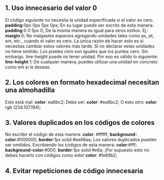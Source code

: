## 1. Uso innecesario del valor 0
El código siguiente no necesita la unidad especificada si el valor es cero.
__padding__:0px 0px 5px 0px;
En su lugar puede ser escrito de esta manera:
__padding__:0 0 5px 0;
De la misma manera es igual para otros estilos. Ej.:
__margin__:0;
No malgastes espacios agregando unidades tales como px, pt, em, etc., cuando el valor es cero. La única razón de hacer esto es si necesitas cambiar estos valores más tarde. Si no declarar estas unidades no tiene sentido. Los pixeles cero son iguales que los puntos cero.
Sin embargo, line-height puede no tener unidad. Por eso es válido lo siguiente:
__line-height__:1;
De cualquier manera, puedes utilizar una unidad en concreto como em si lo deseas.
## 2. Los colores en formato hexadecimal necesitan una almohadilla
Esto está mal:
__color__: ea6bc2;
Debe ser:
__color__: #ea6bc2;
O esto otro:
__color__: rgb (234.107.194);
## 3. Valores duplicados en los códigos de colores
No escribir el código de esta manera:
__color__: #ffffff;
__background-color__:#000000;
__border__:1px solid #ee66aa;
Los valores duplicados pueden ser omitidos. Escribiendo los códigos de esta manera:
__color__:#fff;
__background-color__:#000;
__border__:1px solid #e6a;
¡Por supuesto esto no debes hacerlo con códigos como este!
__color__: #fe69b2;
## 4. Evitar repeticiones de código innecesaria
